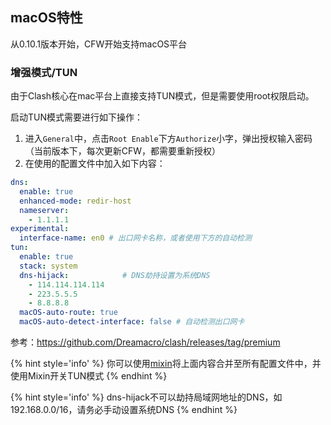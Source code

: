 ## macOS特性

从0.10.1版本开始，CFW开始支持macOS平台

### 增强模式/TUN

由于Clash核心在mac平台上直接支持TUN模式，但是需要使用root权限启动。

启动TUN模式需要进行如下操作：
1. 进入``General``中，点击``Root Enable``下方``Authorize``小字，弹出授权输入密码（当前版本下，每次更新CFW，都需要重新授权）
2. 在使用的配置文件中加入如下内容：
  ```yaml
  dns:
    enable: true
    enhanced-mode: redir-host
    nameserver:
      - 1.1.1.1
  experimental:
    interface-name: en0 # 出口网卡名称，或者使用下方的自动检测
  tun:
    enable: true
    stack: system
    dns-hijack:            # DNS劫持设置为系统DNS
      - 114.114.114.114
      - 223.5.5.5
      - 8.8.8.8
    macOS-auto-route: true
    macOS-auto-detect-interface: false # 自动检测出口网卡
  ```

参考：https://github.com/Dreamacro/clash/releases/tag/premium

{% hint style='info' %}
你可以使用[mixin](/contents/mixin.md)将上面内容合并至所有配置文件中，并使用Mixin开关TUN模式
{% endhint %}

{% hint style='info' %}
dns-hijack不可以劫持局域网地址的DNS，如192.168.0.0/16，请务必手动设置系统DNS
{% endhint %}